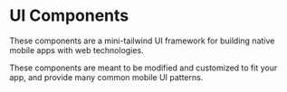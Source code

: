 # UI Components

These components are a mini-tailwind UI framework for building native mobile apps with web technologies.

These components are meant to be modified and customized to fit your app, and provide many common mobile UI patterns.
